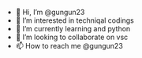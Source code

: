 - 👋 Hi, I’m @gungun23
- 👀 I’m interested in techniqal codings
- 🌱 I’m currently learning  and python
- 💞️ I’m looking to collaborate on vsc
- 📫 How to reach me @gungun23

<!---
gungun23/gungun23 is a ✨ special ✨ repository because its `README.md` (this file) appears on your GitHub profile.
You can click the Preview link to take a look at your changes.
--->
